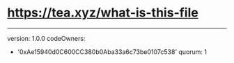 # https://tea.xyz/what-is-this-file
---
version: 1.0.0
codeOwners:
  - '0xAe15940d0C600CC380b0Aba33a6c73be0107c538'
quorum: 1
